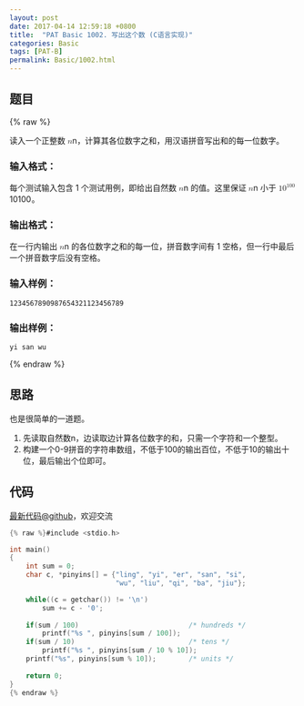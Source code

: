 ```yaml
---
layout: post
date: 2017-04-14 12:59:18 +0800
title:  "PAT Basic 1002. 写出这个数 (C语言实现)"
categories: Basic
tags: [PAT-B]
permalink: Basic/1002.html
---
```


## 题目

{% raw %}<div class="ques-view"><p>读入一个正整数 <span class="katex"><span class="katex-mathml"><math><mrow><mi>n</mi></mrow>n</math></span><span aria-hidden="true" class="katex-html"><span class="strut" style="height:0.43056em;"></span><span class="strut bottom" style="height:0.43056em;vertical-align:0em;"></span><span class="base textstyle uncramped"><span class="mord mathit">n</span></span></span></span>，计算其各位数字之和，用汉语拼音写出和的每一位数字。</p>
<h3 id="-">输入格式：</h3>
<p>每个测试输入包含 1 个测试用例，即给出自然数 <span class="katex"><span class="katex-mathml"><math><mrow><mi>n</mi></mrow>n</math></span><span aria-hidden="true" class="katex-html"><span class="strut" style="height:0.43056em;"></span><span class="strut bottom" style="height:0.43056em;vertical-align:0em;"></span><span class="base textstyle uncramped"><span class="mord mathit">n</span></span></span></span> 的值。这里保证 <span class="katex"><span class="katex-mathml"><math><mrow><mi>n</mi></mrow>n</math></span><span aria-hidden="true" class="katex-html"><span class="strut" style="height:0.43056em;"></span><span class="strut bottom" style="height:0.43056em;vertical-align:0em;"></span><span class="base textstyle uncramped"><span class="mord mathit">n</span></span></span></span> 小于 <span class="katex"><span class="katex-mathml"><math><mrow><mn>1</mn><msup><mn>0</mn><mrow><mn>1</mn><mn>0</mn><mn>0</mn></mrow></msup></mrow>10^{100}</math></span><span aria-hidden="true" class="katex-html"><span class="strut" style="height:0.8141079999999999em;"></span><span class="strut bottom" style="height:0.8141079999999999em;vertical-align:0em;"></span><span class="base textstyle uncramped"><span class="mord mathrm">1</span><span class="mord"><span class="mord mathrm">0</span><span class="msupsub"><span class="vlist"><span style="top:-0.363em;margin-right:0.05em;"><span class="fontsize-ensurer reset-size5 size5"><span style="font-size:0em;">​</span></span><span class="reset-textstyle scriptstyle uncramped mtight"><span class="mord scriptstyle uncramped mtight"><span class="mord mathrm mtight">1</span><span class="mord mathrm mtight">0</span><span class="mord mathrm mtight">0</span></span></span></span><span class="baseline-fix"><span class="fontsize-ensurer reset-size5 size5"><span style="font-size:0em;">​</span></span>​</span></span></span></span></span></span></span>。</p>
<h3 id="-">输出格式：</h3>
<p>在一行内输出 <span class="katex"><span class="katex-mathml"><math><mrow><mi>n</mi></mrow>n</math></span><span aria-hidden="true" class="katex-html"><span class="strut" style="height:0.43056em;"></span><span class="strut bottom" style="height:0.43056em;vertical-align:0em;"></span><span class="base textstyle uncramped"><span class="mord mathit">n</span></span></span></span> 的各位数字之和的每一位，拼音数字间有 1 空格，但一行中最后一个拼音数字后没有空格。</p>
<h3 id="-">输入样例：</h3>
<pre><code class="lang-in">1234567890987654321123456789
</code></pre>
<h3 id="-">输出样例：</h3>
<pre><code class="lang-out">yi san wu
</code></pre>
</div>{% endraw %}

## 思路


也是很简单的一道题。
1. 先读取自然数n，边读取边计算各位数字的和，只需一个字符和一个整型。
2. 构建一个0-9拼音的字符串数组，不低于100的输出百位，不低于10的输出十位，最后输出个位即可。

## 代码

[最新代码@github](https://github.com/OliverLew/PAT/blob/master/PATBasic/1002.c)，欢迎交流
```c
{% raw %}#include <stdio.h>

int main()
{
    int sum = 0;
    char c, *pinyins[] = {"ling", "yi", "er", "san", "si", 
                          "wu", "liu", "qi", "ba", "jiu"};

    while((c = getchar()) != '\n')  
        sum += c - '0';
    
    if(sum / 100)                           /* hundreds */
        printf("%s ", pinyins[sum / 100]);
    if(sum / 10)                            /* tens */
        printf("%s ", pinyins[sum / 10 % 10]);
    printf("%s", pinyins[sum % 10]);        /* units */
    
    return 0;
}
{% endraw %}
```
